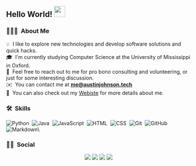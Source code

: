 ## Hello World! <img src="https://raw.githubusercontent.com/iampavangandhi/iampavangandhi/master/gifs/Hi.gif" width="30px"></h2>

### 👨🏻‍💻 &nbsp;About Me

💡 &nbsp;I like to explore new technologies and develop software solutions and quick hacks.\
🎓 &nbsp;I'm currently studying Computer Science at the University of Mississippi in Oxford.\
💬 &nbsp;Feel free to reach out to me for pro bono consulting and volunteering, or just for some interesting discussion.\
✉️ &nbsp;You can contact me at **me@austinjohnson.tech**\
📄 &nbsp;You can also check out my [Webiste](https://austinjohnson.tech/) for more details about me.

### 🛠 &nbsp;Skills

![Python](https://img.shields.io/badge/-Python-333333?style=flat&logo=python)&nbsp;
![Java](https://img.shields.io/badge/-Java-333333?style=flat&logo=Java&logoColor=FFA518)&nbsp;
![JavaScript](https://img.shields.io/badge/-JavaScript-333333?style=flat&logo=javascript)&nbsp;
![HTML](https://img.shields.io/badge/-HTML-333333?style=flat&logo=HTML5)&nbsp;
![CSS](https://img.shields.io/badge/-CSS-333333?style=flat&logo=CSS3&logoColor=1572B6)&nbsp;
![Git](https://img.shields.io/badge/-Git-333333?style=flat&logo=git)&nbsp;
![GitHub](https://img.shields.io/badge/-GitHub-333333?style=flat&logo=github)&nbsp;
![Markdown](https://img.shields.io/badge/-Markdown-333333?style=flat&logo=markdown)\

### 🤝🏻 &nbsp;Social

<p align="center">
<a href="https://austinjohnson.tech/"><img src="https://img.shields.io/badge/-austinjohnson.tech-3423A6?style=flat-square&logo=Google-Chrome&logoColor=white"/></a>
<a href="mailto:me@austinjohnson.tech"><img src="https://img.shields.io/badge/-me@austinjohnson.tech-D14836?style=flat-square&logo=Gmail&logoColor=white"/></a>
<a href="https://twitter.com/aust1n_johnson"><img src="https://img.shields.io/badge/-@aust1n_johnson-E4405F?style=flat-square&logo=Twitter&logoColor=white"/></a>
<a href="https://github.com/hatred2k"><img src="https://img.shields.io/badge/-@hatred2k-1877F2?style=flat-square&logo=GitHub&logoColor=white"/></a>
</p>

